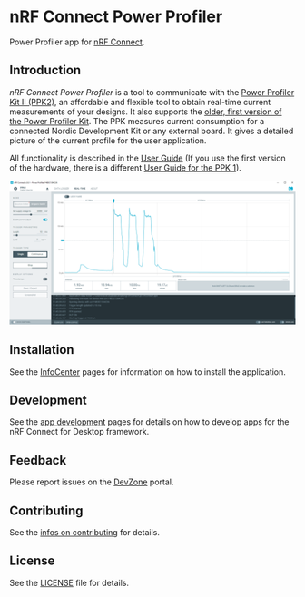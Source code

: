 # nRF Connect Power Profiler

Power Profiler app for [nRF Connect](https://github.com/NordicSemiconductor/pc-nrfconnect-launcher).

## Introduction

*nRF Connect Power Profiler* is a tool to communicate with the [Power Profiler Kit II (PPK2)](https://www.nordicsemi.com/Software-and-tools/Development-Tools/Power-Profiler-Kit-2), an affordable and flexible tool to obtain real-time current measurements of your designs. It also supports the [older, first version of the Power Profiler Kit](https://www.nordicsemi.com/Software-and-tools/Development-Tools/Power-Profiler-Kit). The PPK measures current consumption for a connected Nordic Development Kit or any external board. It gives a detailed picture of the current profile for the user application.

All functionality is described in the [User Guide](https://infocenter.nordicsemi.com/topic/ug_ppk2/UG/ppk/PPK_user_guide_Intro.html) (If you use the first version of the hardware, there is a different [User Guide for the PPK 1](https://infocenter.nordicsemi.com/topic/ug_ppk/UG/ppk/PPK_user_guide_Intro.html)).

![screenshot](resources/screenshot.png)

## Installation

See the [InfoCenter](https://infocenter.nordicsemi.com/index.jsp?topic=%2Fstruct_nrftools%2Fstruct%2Fnrftools_nrfconnect.html) pages for information on how to install the application.

## Development

See the [app development](https://nordicsemiconductor.github.io/pc-nrfconnect-docs/) pages for details on how to develop apps for the nRF Connect for Desktop framework.

## Feedback

Please report issues on the [DevZone](https://devzone.nordicsemi.com) portal.

## Contributing

See the [infos on contributing](https://nordicsemiconductor.github.io/pc-nrfconnect-docs/contributing) for details.

## License

See the [LICENSE](LICENSE) file for details.
